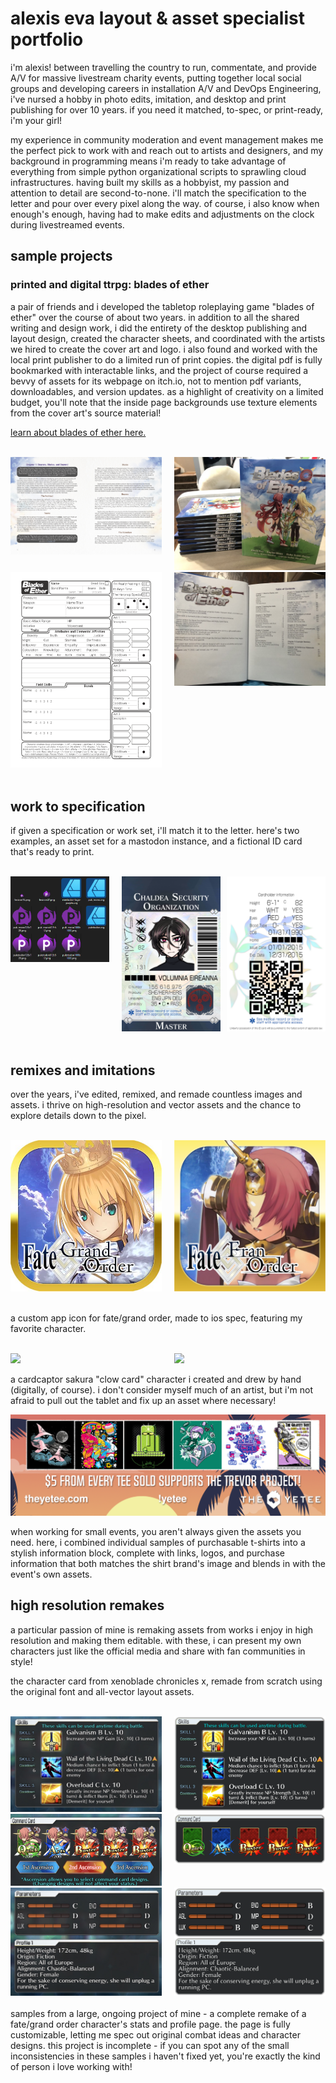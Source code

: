 # alexis eva layout & asset specialist portfolio

i'm alexis! between travelling the country to run, commentate, and provide A/V for massive livestream charity events, putting together local social groups and developing careers in installation A/V and DevOps Engineering, i've nursed a hobby in photo edits, imitation, and desktop and print publishing for over 10 years. if you need it matched, to-spec, or print-ready, i'm your girl!

my experience in community moderation and event management makes me the perfect pick to work with and reach out to artists and designers, and my background in programming means i'm ready to take advantage of everything from simple python organizational scripts to sprawling cloud infrastructures. having built my skills as a hobbyist, my passion and attention to detail are second-to-none. i'll match the specification to the letter and pour over every pixel along the way. of course, i also know when enough's enough, having had to make edits and adjustments on the clock during livestreamed events.

## sample projects

### printed and digital ttrpg: blades of ether

a pair of friends and i developed the tabletop roleplaying game "blades of ether" over the course of about two years. in addition to all the shared writing and design work, i did the entirety of the desktop publishing and layout design, created the character sheets, and coordinated with the artists we hired to create the cover art and logo. i also found and worked with the local print publisher to do a limited run of print copies. the digital pdf is fully bookmarked with interactable links, and the project of course required a bevvy of assets for its webpage on itch.io, not to mention pdf variants, downloadables, and version updates. as a highlight of creativity on a limited budget, you'll note that the inside page backgrounds use texture elements from the cover art's source material!

[learn about blades of ether here.](https://witchs-hex.itch.io/blades-of-ether)

<br>
<div style="display:flex">
    <div style="flex:1;padding-right:10px;">
        <img src="images/bladesofether/sample%201.jpg"/>
    </div>
    <div style="flex:1;padding-left:10px;">
        <img src="images/bladesofether/printbooks.jpg"/>
    </div>
</div>

<div style="display:flex">
    <div style="flex:1;padding-right:10px;">
        <img src="images/bladesofether/character%20sheet%20front.png"/>
    </div>
    <div style="flex:1;padding-left:10px;">
        <img src="images/bladesofether/printbooks_inside.jpg"/>
    </div>
</div>
<br>

## work to specification

if given a specification or work set, i'll match it to the letter. here's two examples, an asset set for a mastodon instance, and a fictional ID card that's ready to print.

<br>
<div style="display:flex">
    <div style="flex:1;padding-right:10px;">
        <img src="images/spec/pukmastodon.png"/>
    </div>
    <div style="flex:1;padding-left:10px;">
        <img src="images/spec/volumniaid.png"/>
    </div>
    <div style="flex:1;padding-left:10px;">
        <img src="images/spec/volumniaid_back.png"/>
    </div>
</div>
<br>

## remixes and imitations

over the years, i've edited, remixed, and remade countless images and assets. i thrive on high-resolution and vector assets and the chance to explore details down to the pixel.

<br>
<div style="display:flex">
    <div style="flex:1;padding-right:10px;">
        <img src="images/remixes/reference_fgoapplogo.jpg"/>
    </div>
    <div style="flex:1;padding-left:10px;">
        <img src="images/remixes/fatefranorderbetter.png"/>
    </div>
</div>
<br>

a custom app icon for fate/grand order, made to ios spec, featuring my favorite character.

<br>
<div style="display:flex">
    <div style="flex:1;padding-right:10px;">
        <img src="images/remixes/reference_clow.png"/>
    </div>
    <div style="flex:1;padding-left:10px;">
        <img src="images/remixes/clowgears.png"/>
    </div>
</div>

a cardcaptor sakura "clow card" character i created and drew by hand (digitally, of course). i don't consider myself much of an artist, but i'm not afraid to pull out the tablet and fix up an asset where necessary!

![alt text](images/remixes/yeteepromopuwp22.png "yetee promo on puwp")

when working for small events, you aren't always given the assets you need. here, i combined individual samples of purchasable t-shirts into a stylish information block, complete with links, logos, and purchase information that both matches the shirt brand's image and blends in with the event's own assets.

## high resolution remakes

a particular passion of mine is remaking assets from works i enjoy in high resolution and making them editable. with these, i can present my own characters just like the official media and share with fan communities in style!

the character card from xenoblade chronicles x, remade from scratch using the original font and all-vector layout assets.

<br>
<div style="display:flex">
    <div style="flex:1;padding-right:10px;">
        <img src="images/remakes/reference_skills.png"/>
    </div>
    <div style="flex:1;padding-left:10px;">
        <img src="images/remakes/skills.png"/>
    </div>
</div>

<div style="display:flex">
    <div style="flex:1;padding-right:10px;">
        <img src="images/remakes/reference_commandcards.png"/>
    </div>
    <div style="flex:1;padding-left:10px;">
        <img src="images/remakes/commandcards.png"/>
    </div>
</div>

<div style="display:flex">
    <div style="flex:1;padding-right:10px;">
        <img src="images/remakes/reference_params.png"/>
    </div>
    <div style="flex:1;padding-left:10px;">
        <img src="images/remakes/params.png"/>
    </div>
</div>
<br>
samples from a large, ongoing project of mine - a complete remake of a fate/grand order character's stats and profile page. the page is fully customizable, letting me spec out original combat ideas and character designs. this project is incomplete - if you can spot any of the small inconsistencies in these samples i haven't fixed yet, you're exactly the kind of person i love working with!




